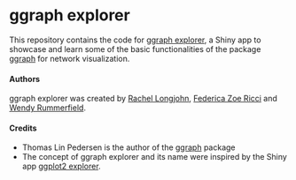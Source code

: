 # ggraph explorer

This repository contains the code for [ggraph explorer](https://federica-zoe-ricci.shinyapps.io/ggraph-explorer/), a Shiny app to showcase and learn some of the basic functionalities of the package [ggraph](https://cran.r-project.org/web/packages/ggraph/index.html) for network visualization. 

#### Authors

ggraph explorer was created by [Rachel Longjohn](https://github.com/rlongjohn), [Federica Zoe Ricci](https://github.com/federicazoe) and [Wendy Rummerfield](https://github.com/wendyrummer13).

#### Credits 
* Thomas Lin Pedersen is the author of the [ggraph](https://cran.r-project.org/web/packages/ggraph/index.html) package
* The concept of ggraph explorer and its name were inspired by the Shiny app [ggplot2 explorer](http://databall.co/shiny/shinyggplot/). 
